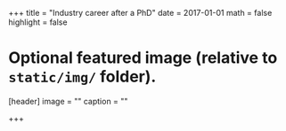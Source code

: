 +++
title = "Industry career after a PhD"
date = 2017-01-01
math = false
highlight = false

# Optional featured image (relative to `static/img/` folder).
[header]
image = ""
caption = ""

+++
